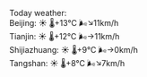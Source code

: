 Today weather:  
Beijing: ☀️ 🌡️+13°C 🌬️↘11km/h  
Tianjin: ☀️ 🌡️+12°C 🌬️→11km/h  
Shijiazhuang: ☀️ 🌡️+9°C 🌬️→0km/h  
Tangshan: ☀️ 🌡️+8°C 🌬️↘7km/h  

